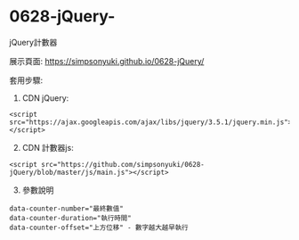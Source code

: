 # 0628-jQuery-
jQuery計數器

展示頁面: https://simpsonyuki.github.io/0628-jQuery/

套用步驟: 
1. CDN jQuery:
```
<script src="https://ajax.googleapis.com/ajax/libs/jquery/3.5.1/jquery.min.js"></script>
```
2. CDN 計數器js:
```
<script src="https://github.com/simpsonyuki/0628-jQuery/blob/master/js/main.js"></script>
```
3. 參數說明
```
data-counter-number="最終數值"
data-counter-duration="執行時間"
data-counter-offset="上方位移" - 數字越大越早執行
```